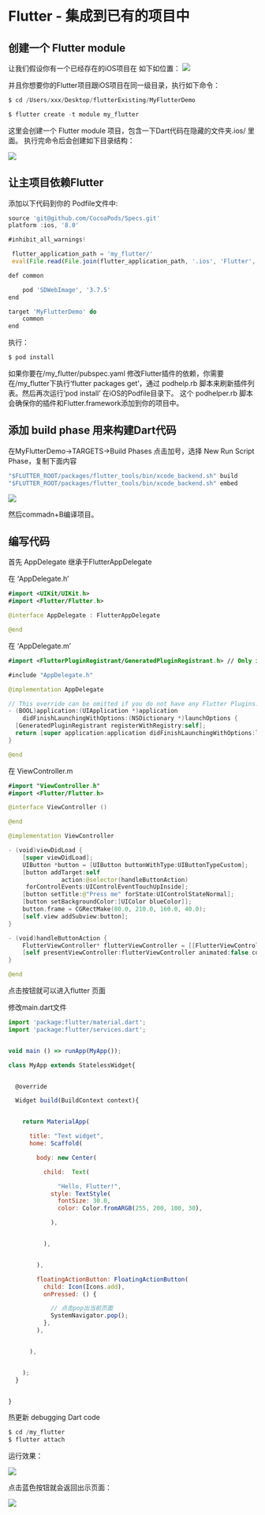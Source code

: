 #  Flutter  - 集成到已有的项目中


## 创建一个 Flutter module
让我们假设你有一个已经存在的iOS项目在 如下如位置：
![](./img/13.png)

并且你想要你的Flutter项目跟iOS项目在同一级目录，执行如下命令：

``` js
$ cd /Users/xxx/Desktop/flutterExisting/MyFlutterDemo 

$ flutter create -t module my_flutter
```
这里会创建一个 Flutter module 项目，包含一下Dart代码在隐藏的文件夹.ios/ 里面。
执行完命令后会创建如下目录结构：

![](./img/14.png)

## 让主项目依赖Flutter

添加以下代码到你的 Podfile文件中:

``` js
source 'git@github.com/CocoaPods/Specs.git'
platform :ios, '8.0'

#inhibit_all_warnings!

 flutter_application_path = 'my_flutter/'
 eval(File.read(File.join(flutter_application_path, '.ios', 'Flutter', 'podhelper.rb')), binding)

def common

    pod 'SDWebImage', '3.7.5'
end

target 'MyFlutterDemo' do
    common
end


```

执行：
``` js
$ pod install
```
如果你要在/my_flutter/pubspec.yaml 修改Flutter插件的依赖，你需要在/my_flutter下执行‘flutter packages get’，通过 podhelp.rb 脚本来刷新插件列表。然后再次运行‘pod install’ 在iOS的Podfile目录下。
这个 podhelper.rb 脚本会确保你的插件和Flutter.framework添加到你的项目中。


## 添加 build phase 用来构建Dart代码
在MyFlutterDemo->TARGETS->Build Phases
点击加号，选择 New Run Script Phase，复制下面内容

``` js
"$FLUTTER_ROOT/packages/flutter_tools/bin/xcode_backend.sh" build
"$FLUTTER_ROOT/packages/flutter_tools/bin/xcode_backend.sh" embed

```

![](./img/15.png)

然后commadn+B编译项目。


## 编写代码

首先 AppDelegate 继承于FlutterAppDelegate

在 ‘AppDelegate.h’

``` swift
#import <UIKit/UIKit.h>
#import <Flutter/Flutter.h>

@interface AppDelegate : FlutterAppDelegate

@end
```
在 ‘AppDelegate.m’

``` swift
#import <FlutterPluginRegistrant/GeneratedPluginRegistrant.h> // Only if you have Flutter Plugins

#include "AppDelegate.h"

@implementation AppDelegate

// This override can be omitted if you do not have any Flutter Plugins.
- (BOOL)application:(UIApplication *)application
    didFinishLaunchingWithOptions:(NSDictionary *)launchOptions {
  [GeneratedPluginRegistrant registerWithRegistry:self];
  return [super application:application didFinishLaunchingWithOptions:launchOptions];
}

@end
```

在 ViewController.m 

``` swift
#import "ViewController.h"
#import <Flutter/Flutter.h>

@interface ViewController ()

@end

@implementation ViewController

- (void)viewDidLoad {
    [super viewDidLoad];
    UIButton *button = [UIButton buttonWithType:UIButtonTypeCustom];
    [button addTarget:self
               action:@selector(handleButtonAction)
     forControlEvents:UIControlEventTouchUpInside];
    [button setTitle:@"Press me" forState:UIControlStateNormal];
    [button setBackgroundColor:[UIColor blueColor]];
    button.frame = CGRectMake(80.0, 210.0, 160.0, 40.0);
    [self.view addSubview:button];
}

- (void)handleButtonAction {
    FlutterViewController* flutterViewController = [[FlutterViewController alloc] init];
    [self presentViewController:flutterViewController animated:false completion:nil];
}

@end


```

点击按钮就可以进入flutter 页面

修改main.dart文件

``` js
import 'package:flutter/material.dart';
import 'package:flutter/services.dart';


void main () => runApp(MyApp());

class MyApp extends StatelessWidget{


  @override

  Widget build(BuildContext context){


    return MaterialApp(

      title: "Text widget",
      home: Scaffold(

        body: new Center(

          child:  Text(

              "Hello, Flutter!",
            style: TextStyle(
              fontSize: 30.0,
              color: Color.fromARGB(255, 200, 100, 30),

            ),


          ),


        ),

        floatingActionButton: FloatingActionButton(
          child: Icon(Icons.add),
          onPressed: () {

            // 点击pop出当前页面
            SystemNavigator.pop();
          },
        ),


      ),


    );
  }


}
```

热更新 debugging Dart code

``` js
$ cd /my_flutter
$ flutter attach

```

运行效果：

![](./img/16.png)

点击蓝色按钮就会返回出示页面：

![](./img/17.png)







